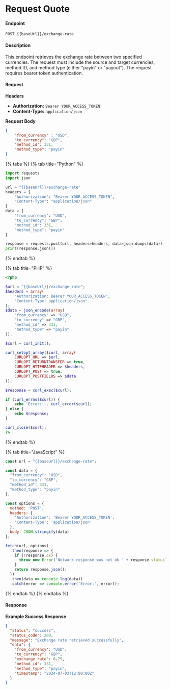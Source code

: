 # Request Quote

#### Endpoint

`POST {{baseUrl}}/exchange-rate`

#### Description

This endpoint retrieves the exchange rate between two specified currencies. The request must include the source and target currencies, method ID, and method type (either "payin" or "payout"). The request requires bearer token authentication.

#### Request

**Headers**

* **Authorization:** `Bearer YOUR_ACCESS_TOKEN`
* **Content-Type:** `application/json`

**Request Body**

```json
{
    "from_currency" : "USD",
    "to_currency": "GBP",
    "method_id": 331,
    "method_type": "payin"
}

```



{% tabs %}
{% tab title="Python" %}
```python
import requests
import json

url = "{{baseUrl}}/exchange-rate"
headers = {
    "Authorization": "Bearer YOUR_ACCESS_TOKEN",
    "Content-Type": "application/json"
}
data = {
    "from_currency": "USD",
    "to_currency": "GBP",
    "method_id": 331,
    "method_type": "payin"
}

response = requests.post(url, headers=headers, data=json.dumps(data))
print(response.json())

```
{% endtab %}

{% tab title="PHP" %}
```php
<?php

$url = "{{baseUrl}}/exchange-rate";
$headers = array(
    "Authorization: Bearer YOUR_ACCESS_TOKEN",
    "Content-Type: application/json"
);
$data = json_encode(array(
    "from_currency" => "USD",
    "to_currency" => "GBP",
    "method_id" => 331,
    "method_type" => "payin"
));

$curl = curl_init();

curl_setopt_array($curl, array(
    CURLOPT_URL => $url,
    CURLOPT_RETURNTRANSFER => true,
    CURLOPT_HTTPHEADER => $headers,
    CURLOPT_POST => true,
    CURLOPT_POSTFIELDS => $data
));

$response = curl_exec($curl);

if (curl_errno($curl)) {
    echo 'Error:' . curl_error($curl);
} else {
    echo $response;
}

curl_close($curl);
?>

```
{% endtab %}

{% tab title="JavaScript" %}
```javascript
const url = "{{baseUrl}}/exchange-rate";

const data = {
  "from_currency": "USD",
  "to_currency": "GBP",
  "method_id": 331,
  "method_type": "payin"
};

const options = {
  method: 'POST',
  headers: {
    'Authorization': 'Bearer YOUR_ACCESS_TOKEN',
    'Content-Type': 'application/json'
  },
  body: JSON.stringify(data)
};

fetch(url, options)
  .then(response => {
    if (!response.ok) {
      throw new Error('Network response was not ok ' + response.statusText);
    }
    return response.json();
  })
  .then(data => console.log(data))
  .catch(error => console.error('Error:', error));

```
{% endtab %}
{% endtabs %}

#### Response

**Example Success Response**

```json
{
  "status": "success",
  "status_code": 200,
  "message": "Exchange rate retrieved successfully",
  "data": {
    "from_currency": "USD",
    "to_currency": "GBP",
    "exchange_rate": 0.75,
    "method_id": 331,
    "method_type": "payin",
    "timestamp": "2024-07-03T12:00:00Z"
  }
}

```
